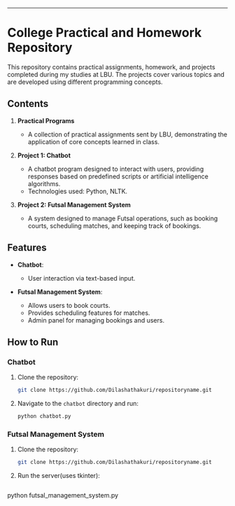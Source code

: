 ---

# College Practical and Homework Repository

This repository contains practical assignments, homework, and projects completed during my studies at LBU. The projects cover various topics and are developed using different programming concepts.

## Contents

1. **Practical Programs**
   - A collection of practical assignments sent by LBU, demonstrating the application of core concepts learned in class.
   
2. **Project 1: Chatbot**
   - A chatbot program designed to interact with users, providing responses based on predefined scripts or artificial intelligence algorithms.
   - Technologies used: Python, NLTK.
   
3. **Project 2: Futsal Management System**
   - A system designed to manage Futsal operations, such as booking courts, scheduling matches, and keeping track of bookings.

## Features

- **Chatbot**: 
  - User interaction via text-based input.

- **Futsal Management System**:
  - Allows users to book courts.
  - Provides scheduling features for matches.
  - Admin panel for managing bookings and users.

## How to Run

### Chatbot
1. Clone the repository: 
   ```bash
   git clone https://github.com/Dilashathakuri/repositoryname.git
   ```
2. Navigate to the `chatbot` directory and run:
   ```bash
   python chatbot.py
   ```

### Futsal Management System
1. Clone the repository:
   ```bash
   git clone https://github.com/Dilashathakuri/repositoryname.git
   ```
2. Run the server(uses tkinter):
   ```bash
  python futsal_management_system.py
   ```


